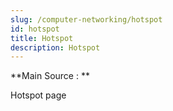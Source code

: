 ```yaml
---
slug: /computer-networking/hotspot
id: hotspot
title: Hotspot
description: Hotspot
---
```


**Main Source : **

Hotspot page
